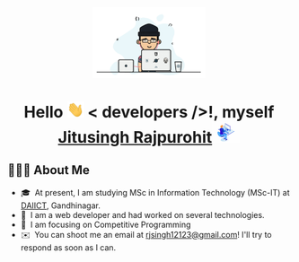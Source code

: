 <p align="center">
<img src="developer.gif" width="200px">
</p>
<h1 align="center">Hello <img src="hi.gif" width="30px" style="max-width:100%;"> < developers />!, myself <a href="https://rjsingh12123.github.io/"> Jitusingh Rajpurohit</a><img src="developer2.gif" width="50px"></h1>

<h2>👨🏻‍💻 About Me </h2>

- 🎓 &nbsp;At present, I am studying MSc in Information Technology (MSc-IT) at [DAIICT](https://daiict.ac.in), Gandhinagar.
- 👀 &nbsp;I am a web developer and had worked on several technologies.
- 🎯 &nbsp;I am focusing on Competitive Programming
- ✉️ &nbsp;You can shoot me an email at rjsingh12123@gmail.com! I'll try to respond as soon as I can.

<br/>
